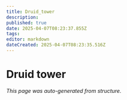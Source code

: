 ```yaml
---
title: Druid_tower
description: 
published: true
date: 2025-04-07T08:23:37.855Z
tags: 
editor: markdown
dateCreated: 2025-04-07T08:23:35.516Z
---
```


# Druid tower

*This page was auto-generated from structure.*